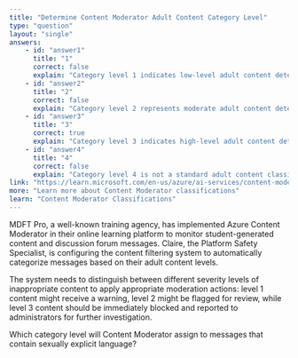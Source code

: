 ```yaml
---
title: "Determine Content Moderator Adult Content Category Level"
type: "question"
layout: "single"
answers:
    - id: "answer1"
      title: "1"
      correct: false
      explain: "Category level 1 indicates low-level adult content detection, typically for suggestive but not explicitly sexual material."
    - id: "answer2"
      title: "2"
      correct: false
      explain: "Category level 2 represents moderate adult content detection, for material that is suggestive but falls short of explicit sexual content."
    - id: "answer3"
      title: "3"
      correct: true
      explain: "Category level 3 indicates high-level adult content detection, specifically for messages containing sexually explicit language and graphic content."
    - id: "answer4"
      title: "4"
      correct: false
      explain: "Category level 4 is not a standard adult content classification level in Azure Content Moderator's response schema."
link: "https://learn.microsoft.com/en-us/azure/ai-services/content-moderator/text-moderation-api"
more: "Learn more about Content Moderator classifications"
learn: "Content Moderator Classifications"
---
```


MDFT Pro, a well-known training agency, has implemented Azure Content Moderator in their online learning platform to monitor student-generated content and discussion forum messages. Claire, the Platform Safety Specialist, is configuring the content filtering system to automatically categorize messages based on their adult content levels. 

The system needs to distinguish between different severity levels of inappropriate content to apply appropriate moderation actions: level 1 content might receive a warning, level 2 might be flagged for review, while level 3 content should be immediately blocked and reported to administrators for further investigation.

Which category level will Content Moderator assign to messages that contain sexually explicit language?
